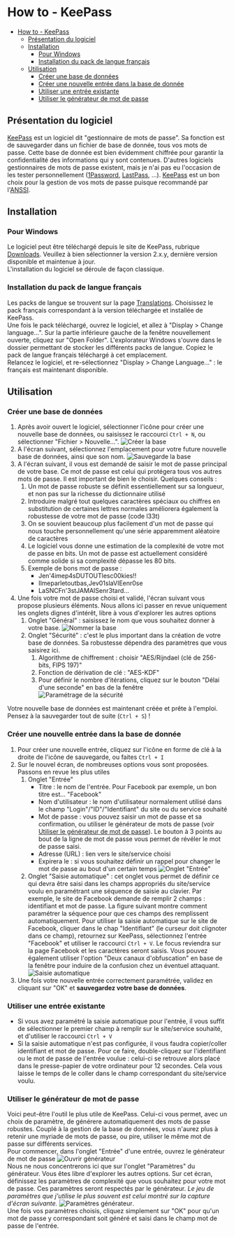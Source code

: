 # How to - KeePass

- [How to - KeePass](#how-to---keepass)
  - [Présentation du logiciel](#pr%c3%a9sentation-du-logiciel)
  - [Installation](#installation)
    - [Pour Windows](#pour-windows)
    - [Installation du pack de langue français](#installation-du-pack-de-langue-fran%c3%a7ais)
  - [Utilisation](#utilisation)
    - [Créer une base de données](#cr%c3%a9er-une-base-de-donn%c3%a9es)
    - [Créer une nouvelle entrée dans la base de donnée](#cr%c3%a9er-une-nouvelle-entr%c3%a9e-dans-la-base-de-donn%c3%a9e)
    - [Utiliser une entrée existante](#utiliser-une-entr%c3%a9e-existante)
    - [Utiliser le générateur de mot de passe](#utiliser-le-g%c3%a9n%c3%a9rateur-de-mot-de-passe)

## Présentation du logiciel

[KeePass][website] est  un logiciel dit "gestionnaire de mots de passe". Sa fonction est de sauvegarder dans un fichier de base de donnée, tous vos mots de passe. Cette base de donnée est bien évidemment chiffrée pour garantir la confidentialité des informations qui y sont contenues.
D'autres logiciels gestionnaires de mots de passe existent, mais je n'ai pas eu l'occasion de les tester personnellement ([1Password][1password], [LastPass][lastpass], ...). [KeePass][website] est un bon choix pour la gestion de vos mots de passe puisque recommandé par l'[ANSSI][anssi].

## Installation

### Pour Windows

Le logiciel peut être téléchargé depuis le site de KeePass, rubrique [Downloads](https://keepass.info/download.html). Veuillez à bien sélectionner la version 2.x.y, dernière version disponible et maintenue à jour.  
L'installation du logiciel se déroule de façon classique.

### Installation du pack de langue français

Les packs de langue se trouvent sur la page [Translations](https://keepass.info/translations.html). Choisissez le pack français correspondant à la version téléchargée et installée de KeePass.  
Une fois le pack téléchargé, ouvrez le logiciel, et allez à "Display > Change language...". Sur la partie inférieure gauche de la fenêtre nouvellement ouverte, cliquez sur "Open Folder". L'explorateur Windows s'ouvre dans le dossier permettant de stocker les différents packs de langue. Copiez le pack de langue français téléchargé à cet emplacement.  
Relancez le logiciel, et re-sélectionnez "Display > Change Language..." : le français est maintenant disponible.

## Utilisation

### Créer une base de données

1. Après avoir ouvert le logiciel, sélectionner l'icône pour créer une nouvelle base de données, ou saisissez le raccourci `Ctrl + N`, ou sélectionner "Fichier > Nouvelle...". ![Créer la base](1_creer_base.png)
1. A l'écran suivant, sélectionnez l'emplacement pour votre future nouvelle base de données, ainsi que son nom. ![Sauvegarde la base](2_save_base.png)
1. A l'écran suivant, il vous est demandé de saisir le mot de passe principal de votre base. Ce mot de passe est celui qui protégera tous vos autres mots de passe. Il est important de bien le choisir. Quelques conseils :
   1. Un mot de passe robuste se définit essentiellement sur sa longueur, et non pas sur la richesse du dictionnaire utilisé
   1. Introduire malgré tout quelques caractères spéciaux ou chiffres en substitution de certaines lettres normales améliorera également la robustesse de votre mot de passe (code l33t)
   1. On se souvient beaucoup plus facilement d'un mot de passe qui nous touche personnellement qu'une série apparemment aléatoire de caractères
   1. Le logiciel vous donne une estimation de la complexité de votre mot de passe en bits. Un mot de passe est actuellement considéré comme solide si sa complexité dépasse les 80 bits.
   1. Exemple de bons mot de passe :
      * Jen'4imep4sDUTOUTlesc00kies!!
      * Ilmeparletoutbas,Jev01slaVIEenr0se
      * LaSNCFn'3stJAMAISenr3tard...
1. Une fois votre mot de passe choisi et validé, l'écran suivant vous propose plusieurs éléments. Nous allons ici passer en revue uniquement les onglets dignes d'intérêt, libre à vous d'explorer les autres options
   1. Onglet "Général" : saisissez le nom que vous souhaitez donner à votre base. ![Nommer la base](3_onglet_gnrl.png)
   1. Onglet "Sécurité" : c'est le plus important dans la création de votre base de données. Sa robustesse dépendra des paramètres que vous saisirez ici.
      1. Algorithme de chiffrement : choisir "AES/Rijndael (clé de 256-bits, FIPS 197)"
      1. Fonction de dérivation de clé : "AES-KDF"
      1. Pour définir le nombre d'itérations, cliquez sur le bouton "Délai d'une seconde" en bas de la fenêtre ![Paramétrage de la sécurité](4_onglet_securite.png)


Votre nouvelle base de données est maintenant créée et prête à l'emploi. Pensez à la sauvegarder tout de suite (`Ctrl + S`) !

### Créer une nouvelle entrée dans la base de donnée

1. Pour créer une nouvelle entrée, cliquez sur l'icône en forme de clé à la droite de l'icône de sauvegarde, ou faites `Ctrl + I`
1. Sur le nouvel écran, de nombreuses options vous sont proposées. Passons en revue les plus utiles
   1. Onglet "Entrée"
      * Titre : le nom de l'entrée. Pour Facebook par exemple, un bon titre est... "Facebook"
      * Nom d'utilisateur : le nom d'utilisateur normalement utilisé dans le champ "Login"/"ID"/"Identifiant" du site ou du service souhaité
      * Mot de passe : vous pouvez saisir un mot de passe et sa confirmation, ou utiliser le générateur de mots de passe (voir [Utiliser le générateur de mot de passe](#utiliser-le-g%c3%a9n%c3%a9rateur-de-mot-de-passe)). Le bouton à 3 points au bout de la ligne de mot de passe vous permet de révéler le mot de passe saisi.
      * Adresse (URL) : lien vers le site/service choisi
      * Expirera le : si vous souhaitez définir un rappel pour changer le mot de passe au bout d'un certain temps ![Onglet "Entrée"](5_nvl_entree_onglet_entree.png)
    1. Onglet "Saisie automatique" : cet onglet vous permet de définir ce qui devra être saisi dans les champs appropriés du site/service voulu en paramétrant une séquence de saisie au clavier. Par exemple, le site de Facebook demande de remplir 2 champs : identifiant et mot de passe. La figure suivant montre comment paramétrer la séquence pour que ces champs des remplissent automatiquement. Pour utiliser la saisie automatique sur le site de Facebook, cliquer dans le chap "Identifiant" (le curseur doit clignoter dans ce champ), retournez sur KeePass, sélectionnez l'entrée "Facebook" et utiliser le raccourci `Ctrl + V`. Le focus reviendra sur la page Facebook et les caractères seront saisis. Vous pouvez également utiliser l'option "Deux canaux d'obfuscation" en base de la fenêtre pour induire de la confusion chez un éventuel attaquant. ![Saisie automatique](6_nvl_entree_saisie_auto.png)
1. Une fois votre nouvelle entrée correctement paramétrée, validez en cliquant sur "OK" et **sauvegardez votre base de données**.

### Utiliser une entrée existante

* Si vous avez paramétré la saisie automatique pour l'entrée, il vous suffit de sélectionner le premier champ à remplir sur le site/service souhaité, et d'utiliser le raccourci `Ctrl + V` 
* Si la saisie automatique n'est pas configurée, il vous faudra copier/coller identifiant et mot de passe. Pour ce faire, double-cliquez sur l'identifiant ou le mot de passe de l'entrée voulue : celui-ci se retrouve alors placé dans le presse-papier de votre ordinateur pour 12 secondes. Cela vous laisse le temps de le coller dans le champ correspondant du site/service voulu.

### Utiliser le générateur de mot de passe

Voici peut-être l'outil le plus utile de KeePass. Celui-ci vous permet, avec un choix de paramètre, de générere automatiquement des mots de passe robustes. Couplé à la gestion de la base de données, vous n'aurez plus à retenir une myriade de mots de passe, ou pire, utiliser le même mot de passe sur différents services.  
Pour commencer, dans l'onglet "Entrée" d'une entrée, ouvrez le générateur de mot de passe ![Ouvrir générateur](7_ouvrir_generateur.png)  
Nous ne nous concentrerons ici que sur l'onglet "Paramètres" du générateur. Vous êtes libre d'explorer les autres options. Sur cet écran, définissez les paramètres de complexité que vous souhaitez pour votre mot de passe. Ces paramètres seront respectés par le générateur. _Le jeu de paramètres que j'utilise le plus souvent est celui montré sur la capture d'écran suivante._ ![Paramètres générateur](8_parametres_generateur.png).  
Une fois vos paramètres choisis, cliquez simplement sur "OK" pour qu'un mot de passe y correspondant soit généré et saisi dans le champ mot de passe de l'entrée.


[website]: https://keepass.info
[1password]: https://1password.com/
[lastpass]: https://www.lastpass.com/fr
[anssi]: https://www.ssi.gouv.fr/